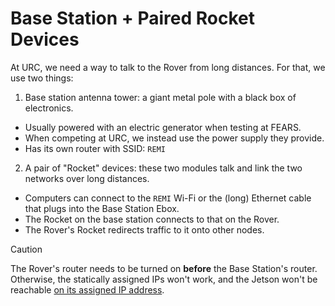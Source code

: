 # Base Station + Paired Rocket Devices

At URC, we need a way to talk to the Rover from long distances. For that, we use two things:

1. Base station antenna tower: a giant metal pole with a black box of electronics.
  - Usually powered with an electric generator when testing at FEARS.
  - When competing at URC, we instead use the power supply they provide.
  - Has its own router with SSID: `REMI`

2. A pair of "Rocket" devices: these two modules talk and link the two networks over long distances.
  - Computers can connect to the `REMI` Wi-Fi or the (long) Ethernet cable that plugs into the Base Station Ebox.
  - The Rocket on the base station connects to that on the Rover.
  - The Rover's Rocket redirects traffic to it onto other nodes.

> [!CAUTION]
> The Rover's router needs to be turned on **before** the Base Station's router. Otherwise, the statically assigned IPs won't work, and the Jetson won't be reachable [on its assigned IP address](../network.md).
